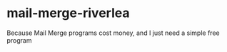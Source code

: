 # mail-merge-riverlea
Because Mail Merge programs cost money, and I just need a simple free program
